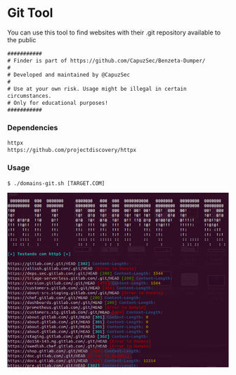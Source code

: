 # Git Tool 

You can use this tool to find websites with their .git repository available to the public

``` 
###########
# Finder is part of https://github.com/CapuzSec/Benzeta-Dumper/
#
# Developed and maintained by @CapuzSec 
#
# Use at your own risk. Usage might be illegal in certain circumstances.
# Only for educational purposes!
###########
```

### Dependencies

```
httpx
https://github.com/projectdiscovery/httpx
```

### Usage 

```
$ ./domains-git.sh [TARGET.COM] 
```

![Benzeta-Dumper](https://github.com/CapuzSec/Benzeta-Dumper/blob/master/git-dumper.png)
